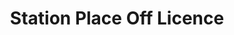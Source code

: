 ---
title: "Station Place Off Licence"
url: /london-borough-of-hackney/station-place-off-licence/
shop: alcohol
---